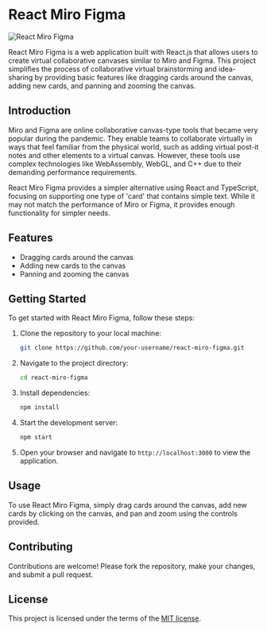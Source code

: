 # React Miro Figma

![React Miro Figma](https://example.com/react-miro-figma.png)

React Miro Figma is a web application built with React.js that allows users to create virtual collaborative canvases similar to Miro and Figma. This project simplifies the process of collaborative virtual brainstorming and idea-sharing by providing basic features like dragging cards around the canvas, adding new cards, and panning and zooming the canvas.

## Introduction

Miro and Figma are online collaborative canvas-type tools that became very popular during the pandemic. They enable teams to collaborate virtually in ways that feel familiar from the physical world, such as adding virtual post-it notes and other elements to a virtual canvas. However, these tools use complex technologies like WebAssembly, WebGL, and C++ due to their demanding performance requirements.

React Miro Figma provides a simpler alternative using React and TypeScript, focusing on supporting one type of 'card' that contains simple text. While it may not match the performance of Miro or Figma, it provides enough functionality for simpler needs.

## Features

- Dragging cards around the canvas
- Adding new cards to the canvas
- Panning and zooming the canvas

## Getting Started

To get started with React Miro Figma, follow these steps:

1. Clone the repository to your local machine:
   ```bash
   git clone https://github.com/your-username/react-miro-figma.git
   ```

2. Navigate to the project directory:
   ```bash
   cd react-miro-figma
   ```

3. Install dependencies:
   ```bash
   npm install
   ```

4. Start the development server:
   ```bash
   npm start
   ```

5. Open your browser and navigate to `http://localhost:3000` to view the application.

## Usage

To use React Miro Figma, simply drag cards around the canvas, add new cards by clicking on the canvas, and pan and zoom using the controls provided.

## Contributing

Contributions are welcome! Please fork the repository, make your changes, and submit a pull request.

## License

This project is licensed under the terms of the [MIT license](LICENSE).
